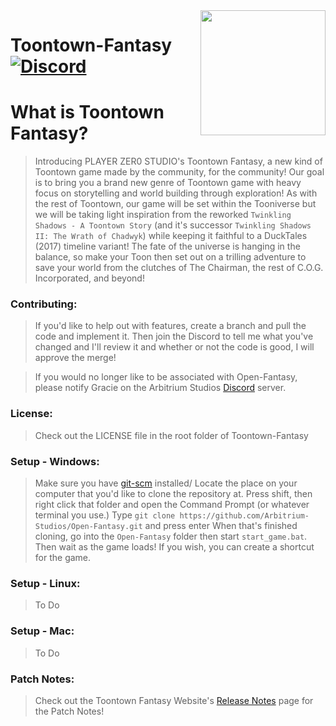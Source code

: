 <img src="https://cdn.arbitriumstudios.com/bf-assets/moirai_studio/tlc/tl_420b/books/tnbot/c1_tpott/pzs_ttfan/game/resources/default/english/phase_3/maps/toontown-logo.png" align="right" width="200" />

# Toontown-Fantasy [![Discord][discordImg]][discordLink]

# What is Toontown Fantasy?
 
> Introducing PLAYER ZER0 STUDIO's Toontown Fantasy, a new kind of Toontown game made by the community, for the community! Our goal is to bring you a brand new genre of Toontown game with heavy focus on storytelling and world building through exploration! As with the rest of Toontown, our game will be set within the Tooniverse but we will be taking light inspiration from the reworked `Twinkling Shadows - A Toontown Story` (and it's successor `Twinkling Shadows II: The Wrath of Chadwyk`) while keeping it faithful to a DuckTales (2017) timeline variant! The fate of the universe is hanging in the balance, so make your Toon then set out on a trilling adventure to save your world from the clutches of The Chairman, the rest of C.O.G. Incorporated, and beyond!

### Contributing:

> If you'd like to help out with features, create a branch and pull the code and implement it. Then join the Discord to tell me what you've changed and I'll review it and whether or not the code is good, I will approve the merge!

> If you would no longer like to be associated with Open-Fantasy, please notify Gracie on the Arbitrium Studios [Discord][discordLink] server.

### License:

> Check out the LICENSE file in the root folder of Toontown-Fantasy

### Setup - Windows:

> Make sure you have [git-scm](https://git-scm.com/downloads) installed/
> Locate the place on your computer that you'd like to clone the repository at.
> Press shift, then right click that folder and open the Command Prompt (or whatever terminal you use.)
> Type `git clone https://github.com/Arbitrium-Studios/Open-Fantasy.git` and press enter
> When that's finished cloning, go into the `Open-Fantasy` folder then start `start_game.bat`.
> Then wait as the game loads!
> If you wish, you can create a shortcut for the game.

### Setup - Linux:

> To Do

### Setup - Mac:

> To Do

### Patch Notes:

> Check out the Toontown Fantasy Website's [Release Notes](https://www.toontownfantasy.com/toon-hq/Release_Notes) page for the Patch Notes!

[discordImg]: https://img.shields.io/discord/775528645086543895.svg?logo=discord&logoWidth=18&colorB=7289DA&Discord-PLAYER%20ZER0%20STUDIOS-7289DA?logo=discord&logoWidth=18&style=for-the-badge

[discordLink]: https://discord.gg/9fgW8jAaf6